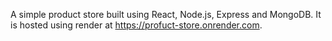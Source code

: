 A simple product store built using React, Node.js, Express and MongoDB. It is hosted using render at https://profuct-store.onrender.com.
